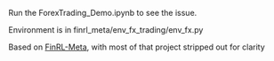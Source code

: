 Run the ForexTrading_Demo.ipynb to see the issue.

Environment is in finrl_meta/env_fx_trading/env_fx.py

Based on [FinRL-Meta](https://github.com/AI4Finance-Foundation/FinRL-Meta/), with most of that project stripped out for clarity
